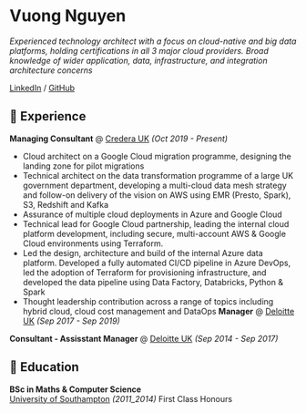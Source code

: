 # Vuong Nguyen

_Experienced technology architect with a focus on cloud-native and big data platforms, holding certifications in all 3 major cloud providers. Broad knowledge of wider application, data, infrastructure, and integration architecture concerns_ <br>

[LinkedIn](https://www.linkedin.com/in/vuong-nguyen/) / [GitHub](https://github.com/nkvuong/)

## 🚀 Experience
**Managing Consultant** @ [Credera UK](http://www.credera.co.uk/) _(Oct 2019 - Present)_ <br>
- Cloud architect on a Google Cloud migration programme, designing the landing zone for pilot migrations
- Technical architect on the data transformation programme of a large UK government department, developing a multi-cloud data mesh strategy and follow-on delivery of the vision on AWS using EMR (Presto, Spark), S3, Redshift and Kafka
- Assurance of multiple cloud deployments in Azure and Google Cloud
- Technical lead for Google Cloud partnership, leading the internal cloud platform development, including secure, multi-account AWS & Google Cloud environments using Terraform.
- Led the design, architecture and build of the internal Azure data platform. Developed a fully automated CI/CD pipeline in Azure DevOps, led the adoption of Terraform for provisioning infrastructure, and developed the data pipeline using Data Factory, Databricks, Python & Spark
- Thought leadership contribution across a range of topics including hybrid cloud, cloud cost management and DataOps
**Manager** @ [Deloitte UK](https://www2.deloitte.com/uk/) _(Sep 2017 - Sep 2019)_ <br>

**Consultant - Assisstant Manager** @ [Deloitte UK]() _(Sep 2014 - Sep 2017)_ <br>

## 📝 Education
**BSc in Maths & Computer Science** <br>
[University of Southampton](https://www.southampton.ac.uk/) _(2011_2014)_
First Class Honours
